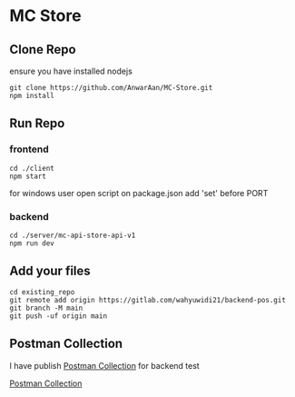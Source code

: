 # MC Store


## Clone Repo

ensure you have installed nodejs

```
git clone https://github.com/AnwarAan/MC-Store.git
npm install
```

## Run Repo

### frontend

```
cd ./client
npm start
```

for windows user
open script on package.json add 'set' before PORT

### backend
```
cd ./server/mc-api-store-api-v1
npm run dev
```

## Add your files

```
cd existing_repo
git remote add origin https://gitlab.com/wahyuwidi21/backend-pos.git
git branch -M main
git push -uf origin main
```


## Postman Collection

I have publish [Postman Collection](https://documenter.getpostman.com/view/19585911/2s93mBvdn7) for backend test

[Postman Collection](https://documenter.getpostman.com/view/19585911/2s93mBvdn7)
